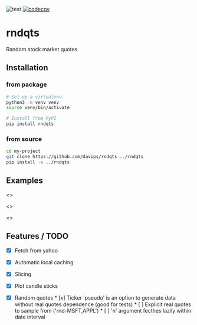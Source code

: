 ![test](https://github.com/davips/rndqts/workflows/test/badge.svg)
[![codecov](https://codecov.io/gh/davips/rndqts/branch/main/graph/badge.svg)](https://codecov.io/gh/davips/rndqts)

# rndqts
Random stock market quotes


## Installation
### from package
```bash
# Set up a virtualenv. 
python3 -m venv venv
source venv/bin/activate

# Install from PyPI
pip install rndqts
```

### from source
```bash
cd my-project
git clone https://github.com/davips/rndqts ../rndqts
pip install -e ../rndqts
```

## Examples

<<real>>

<<rnd>>

<<ascsv>>

## Features / TODO

* [x] Fetch from yahoo
* [x] Automatic local caching
* [x] Slicing
* [x] Plot candle sticks
* [x] Random quotes
       * [x] Ticker 'pseudo' is an option to generate data without real quotes dependence (good for tests)
       * [ ] Explicit real quotes to sample from ('rnd-MSFT,APPL')
       * [ ] 'n' argument fecthes lazily within date interval 
  
